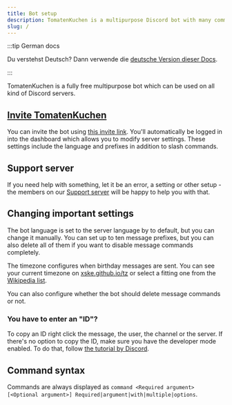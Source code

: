 ```yaml
---
title: Bot setup
description: TomatenKuchen is a multipurpose Discord bot with many common and innovative features for your server. This doc helps you with the general setup of the bot.
slug: /
---
```


:::tip German docs

Du verstehst Deutsch? Dann verwende die [deutsche Version dieser Docs](https://docs.tomatenkuchen.com/de/).

:::

TomatenKuchen is a fully free multipurpose bot which can be used on all kind of Discord servers.

## [Invite TomatenKuchen](https://tomatenkuchen.com/invite)

You can invite the bot using [this invite link](https://tomatenkuchen.com/invite). You'll automatically be logged in into the dashboard which allows you to modify server settings. These settings include the language and prefixes in addition to slash commands.

## Support server

If you need help with something, let it be an error, a setting or other setup - the members on our [Support server](https://tomatenkuchen.com/discord) will be happy to help you with that.

## Changing important settings

The bot language is set to the server language by to default, but you can change it manually. You can set up to ten message prefixes, but you can also delete all of them if you want to disable message commands completely.

The timezone configures when birthday messages are sent. You can see your current timezone on [xske.github.io/tz](https://xske.github.io/tz) or select a fitting one from the [Wikipedia list](https://en.wikipedia.org/wiki/List_of_tz_database_time_zones).

You can also configure whether the bot should delete message commands or not.

### You have to enter an "ID"?

To copy an ID right click the message, the user, the channel or the server. If there's no option to copy the ID, make sure you have the developer mode enabled. To do that, follow [the tutorial by Discord](https://support.discord.com/hc/en-us/articles/206346498-Where-can-I-find-my-User-Server-Message-ID-).

## Command syntax

Commands are always displayed as `command <Required argument> [<Optional argument>] Required|argument|with|multiple|options`.
